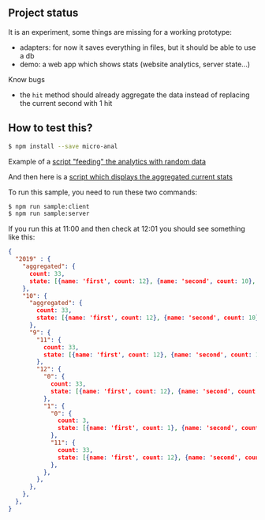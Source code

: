 ## Project status

It is an experiment, some things are missing for a working prototype:

* adapters: for now it saves everything in files, but it should be able to use a db
* demo: a web app which shows stats (website analytics, server state...)

Know bugs

* the `hit` method should already aggregate the data instead of replacing the current second with 1 hit

## How to test this?
```sh
$ npm install --save micro-anal
```

Example of a [script "feeding" the analytics with random data](samples/server.js)

And then here is a [script which displays the aggregated current stats](samples/client.js)

To run this sample, you need to run these two commands:

```sh
$ npm run sample:client
$ npm run sample:server
```

If you run this at 11:00 and then check at 12:01 you should see something like this:

```json
{ 
  "2019" : {
    "aggregated": {
      count: 33,
      state: [{name: 'first', count: 12}, {name: 'second', count: 10}, {name: 'third', count: 11}],
    },
    "10": {
      "aggregated": {
        count: 33,
        state: [{name: 'first', count: 12}, {name: 'second', count: 10}, {name: 'third', count: 11}],
      },
      "9": {
        "11": {
          count: 33,
          state: [{name: 'first', count: 12}, {name: 'second', count: 10}, {name: 'third', count: 11}],
        },
        "12": {
          "0": {
            count: 33,
            state: [{name: 'first', count: 12}, {name: 'second', count: 10}, {name: 'third', count: 11}],
          },
          "1": {
            "0": {
              count: 3,
              state: [{name: 'first', count: 1}, {name: 'second', count: 1}, {name: 'third', count: 1}],
            },
            "11": {
              count: 33,
              state: [{name: 'first', count: 12}, {name: 'second', count: 10}, {name: 'third', count: 11}],
            },
          },
        },
      },
    },
  },
}
```

